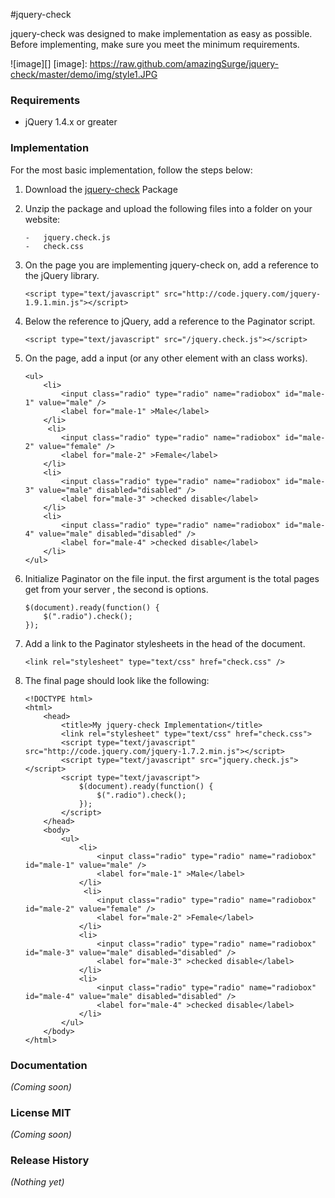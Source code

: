 #jquery-check

jquery-check was designed to make implementation as easy as possible. Before implementing, make sure you meet the minimum requirements.

![image][]
 [image]: https://raw.github.com/amazingSurge/jquery-check/master/demo/img/style1.JPG

### Requirements
- 	jQuery 1.4.x or greater

### Implementation

For the most basic implementation, follow the steps below:

1.	Download the [jquery-check](https://raw.github.com/amazingSurge/jquery-check) Package

2.	Unzip the package and upload the following files into a folder on your website:  

		- 	jquery.check.js
		- 	check.css 

3.	On the page you are implementing jquery-check on, add a reference to the jQuery library.

		<script type="text/javascript" src="http://code.jquery.com/jquery-1.9.1.min.js"></script>

4.	Below the reference to jQuery, add a reference to the Paginator script.

		<script type="text/javascript" src="/jquery.check.js"></script>

5.	On the page, add a input (or any other element with an class works).

		<ul>
            <li>
                <input class="radio" type="radio" name="radiobox" id="male-1" value="male" />
                <label for="male-1" >Male</label>
            </li>
             <li>
                <input class="radio" type="radio" name="radiobox" id="male-2" value="female" />
                <label for="male-2" >Female</label>
            </li>
            <li>
                <input class="radio" type="radio" name="radiobox" id="male-3" value="male" disabled="disabled" />
                <label for="male-3" >checked disable</label>
            </li>
            <li>
                <input class="radio" type="radio" name="radiobox" id="male-4" value="male" disabled="disabled" />
                <label for="male-4" >checked disable</label>
            </li>
        </ul>

6.	Initialize Paginator on the file input. the first argument is the total pages get from your server , the second is options. 
		
		$(document).ready(function() {
		    $(".radio").check();                         
		});

7.	Add a link to the Paginator stylesheets in the head of the document.

		<link rel="stylesheet" type="text/css" href="check.css" />

8.	The final page should look like the following:

		<!DOCTYPE html>
		<html>
			<head>
			    <title>My jquery-check Implementation</title>
			    <link rel="stylesheet" type="text/css" href="check.css">
			    <script type="text/javascript" src="http://code.jquery.com/jquery-1.7.2.min.js"></script>
			    <script type="text/javascript" src="jquery.check.js"></script>
			    <script type="text/javascript">
				    $(document).ready(function() {
					    $(".radio").check();                         
					});
			    </script>
			</head>
			<body>
				<ul>
		            <li>
		                <input class="radio" type="radio" name="radiobox" id="male-1" value="male" />
		                <label for="male-1" >Male</label>
		            </li>
		             <li>
		                <input class="radio" type="radio" name="radiobox" id="male-2" value="female" />
		                <label for="male-2" >Female</label>
		            </li>
		            <li>
		                <input class="radio" type="radio" name="radiobox" id="male-3" value="male" disabled="disabled" />
		                <label for="male-3" >checked disable</label>
		            </li>
		            <li>
		                <input class="radio" type="radio" name="radiobox" id="male-4" value="male" disabled="disabled" />
		                <label for="male-4" >checked disable</label>
		            </li>
		        </ul>
			</body>
		</html>


### Documentation
_(Coming soon)_

### License MIT
_(Coming soon)_

### Release History
_(Nothing yet)_
